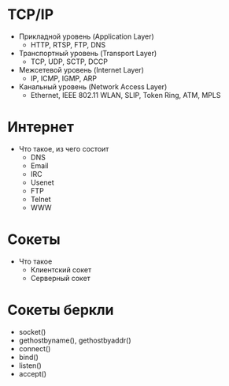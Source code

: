  # TCP/IP
   - Прикладной уровень (Application Layer) 
     - HTTP, RTSP, FTP, DNS
   - Транспортный уровень (Transport Layer) 
     - TCP, UDP, SCTP, DCCP 
   - Межсетевой уровень (Internet Layer)
     - IP, ICMP, IGMP,  ARP
   - Канальный уровень (Network Access Layer)
     - Ethernet, IEEE 802.11 WLAN, SLIP, Token Ring, ATM, MPLS
 # Интернет
   - Что такое, из чего состоит
     - DNS
     - Email
     - IRC
     - Usenet
     - FTP
     - Telnet
     - WWW
 # Сокеты
   - Что такое
     - Клиентский сокет
     - Серверный сокет
 # Сокеты беркли
   - socket()
   - gethostbyname(),  gethostbyaddr()
   - connect()
   - bind()
   - listen()
   - accept()
